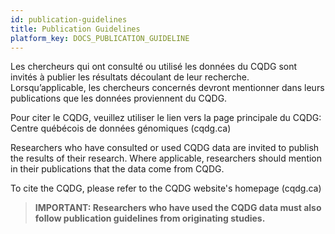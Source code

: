 ```yaml
---
id: publication-guidelines
title: Publication Guidelines
platform_key: DOCS_PUBLICATION_GUIDELINE
---
```


Les chercheurs qui ont consulté ou utilisé les données du CQDG sont invités à publier les résultats découlant de leur recherche. Lorsqu’applicable, les chercheurs concernés devront mentionner dans leurs publications que les données proviennent du CQDG.

Pour citer le CQDG, veuillez utiliser le lien vers la page principale du CQDG: Centre québécois de données génomiques (cqdg.ca)

Researchers who have consulted or used CQDG data are invited to publish the results of their research. Where applicable, researchers should mention in their publications that the data come from CQDG.

To cite the CQDG, please refer to the CQDG website's homepage (cqdg.ca)

   > **IMPORTANT: Researchers who have used the CQDG data must also follow publication guidelines from originating studies.** 
